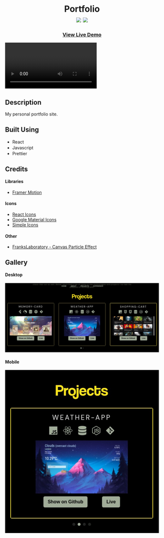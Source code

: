 <div  align=center>
	<h1>Portfolio
	<br>
		<img src="https://img.shields.io/static/v1?label=&message=React&color=61DAFB&style=for-the-badge&logo=react&logoColor=black&logoWidth=&labelColor=&link=">
		<img src="https://img.shields.io/static/v1?label=&message=Javascript&color=F7DF1E&style=for-the-badge&logo=Javascript&logoColor=black&logoWidth=&labelColor=&link=">
		<br>
	</h1>
	<h3><b><a href="https://enriquehoebeb.netlify.app/">View Live Demo</a></b></h3>
</div>

![Gif of Project](./readme-assets/portfolio.mp4)

## Description

My personal portfolio site.

## Built Using

- React <img height="16" width="16" src="https://cdn.simpleicons.org/react" />
- Javascript <img height="16" width="16" src="https://cdn.simpleicons.org/javascript" />
- Prettier <img height="16" width="16" src="https://cdn.simpleicons.org/prettier" />

## Credits

#### Libraries

- [Framer Motion](https://www.framer.com/motion/)

#### Icons

- [React Icons](https://github.com/react-icons/react-icons)
- [Google Material Icons](https://fonts.google.com/icons)
- [Simple Icons](https://simpleicons.org/)

#### Other

- [FranksLaboratory - Canvas Particle Effect](https://www.youtube.com/@Frankslaboratory/)

## Gallery

#### Desktop

<img src="./readme-assets/portfolio-desktop.png" alt="Image of project on Desktop" />

#### Mobile

<img src="./readme-assets/portfolio-mobile.png" alt="Image of project on Mobile" />